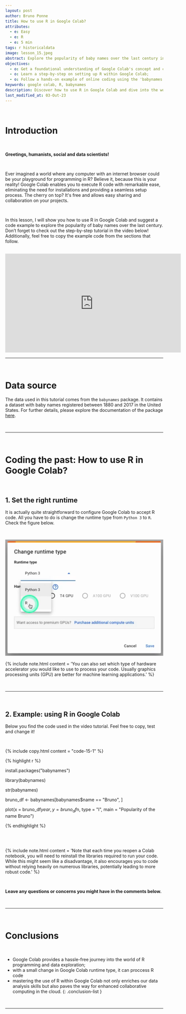 ```yaml
---
layout: post
author: Bruno Ponne
title: How to use R in Google Colab?
attributes:
  - e: Easy
  - e: R
  - e: 5 min
tags: r historicaldata
image: lesson_15.jpeg
abstract: Explore the popularity of baby names over the last century in Google Colab;
objectives:
  - o: Get a foundational understanding of Google Colab's concept and capabilities;
  - o: Learn a step-by-step on setting up R within Google Colab;
  - o: Follow a hands-on example of online coding using the 'babynames' R package,
keywords: google colab, R, babynames
description: Discover how to use R in Google Colab and dive into the world of online coding with R. Set up your Colab environment seamlessly and start programming right away!
last_modified_at: 03-Out-23
---
```


<br>

# Introduction

<br>

**Greetings, humanists, social and data scientists!**

<br>

Ever imagined a world where any computer with an internet browser could be your playground for programming in R? Believe it, because this is your reality! Google Colab enables you to execute R code with remarkable ease, eliminating the need for installations and providing a seamless setup process. The cherry on top? It's free and allows easy sharing and collaboration on your projects.

<br>

In this lesson, I will show you how to use R in Google Colab and suggest a code example to explore the popularity of baby names over the last century. Don’t forget to check out the step-by-step tutorial in the video below! Additionally, feel free to copy the example code from the sections that follow.

<br>

<iframe width="560" height="315" src="https://www.youtube.com/embed/WKtcrvd_2-0?si=BGqZJ7ekj47PCTYP" title="YouTube video player" frameborder="0" allow="accelerometer; autoplay; clipboard-write; encrypted-media; gyroscope; picture-in-picture; web-share" allowfullscreen></iframe>


<br>

***
 
<br>

# Data source


The data used in this tutorial comes from the `babynames` package. It contains a dataset with baby names registered between 1880 and 2017 in the United States. For further details, please explore the documentation of the package [here](https://cran.r-project.org/web/packages/babynames/index.html).

<br>

***
 
<br>

# Coding the past: How to use R in Google Colab?

<br>

## 1. Set the right runtime

It is actually quite straightforward to configure Google Colab to accept R code. All you have to do is change the runtime type from `Python 3` to `R`. Check the figure below.

<br>

![Figure explaining how to use R in Google Colab](/assets/images/lesson_15_01.png)


{% include note.html content = 'You can also set which type of hardware accelerator you would like to use to process your code. Usually graphics processing units (GPU) are better for machine learning applications.'  %}

<br>

***

<br>


## 2. Example: using R in Google Colab

Below you find the code used in the video tutorial. Feel free to copy, test and change it!

<br>

{% include copy.html content = "code-15-1" %}
<div id = "code-15-1">
{% highlight r %}

install.packages("babynames")

library(babynames)

str(babynames)

bruno_df <- babynames[babynames$name == "Bruno", ]

plot(x = bruno_df$year, 
    y = bruno_df$n,
    type = "l",
    main = "Popularity of the name Bruno")


{% endhighlight %}

</div>

<br>

<br>

{% include note.html content = 'Note that each time you reopen a Colab notebook, you will need to reinstall the libraries required to run your code. While this might seem like a disadvantage, it also encourages you to code without relying heavily on numerous libraries, potentially leading to more robust code.'  %}


<br>


**Leave any questions or concerns you might have in the comments below.** 


<br>

***

<br>

# Conclusions

<br>

- Google Colab provides a hassle-free journey into the world of R programming and data exploration;
- with a small change in Google Colab runtime type, it can proccess R code
- mastering the use of R within Google Colab not only enriches our data analysis skills but also paves the way for enhanced collaborative computing in the cloud.
{: .conclusion-list }

<br>

***

